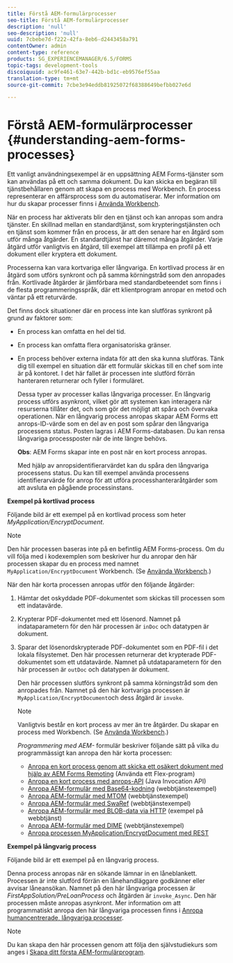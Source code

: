 ```yaml
---
title: Förstå AEM-formulärprocesser
seo-title: Förstå AEM-formulärprocesser
description: 'null'
seo-description: 'null'
uuid: 7cbebe7d-f222-42fa-8eb6-d2443458a791
contentOwner: admin
content-type: reference
products: SG_EXPERIENCEMANAGER/6.5/FORMS
topic-tags: development-tools
discoiquuid: ac9fe461-63e7-442b-bd1c-eb9576ef55aa
translation-type: tm+mt
source-git-commit: 7cbe3e94eddb81925072f68388649befbb027e6d

---
```



# Förstå AEM-formulärprocesser {#understanding-aem-forms-processes}

Ett vanligt användningsexempel är en uppsättning AEM Forms-tjänster som kan användas på ett och samma dokument. Du kan skicka en begäran till tjänstbehållaren genom att skapa en process med Workbench. En process representerar en affärsprocess som du automatiserar. Mer information om hur du skapar processer finns i [Använda Workbench](https://www.adobe.com/go/learn_aemforms_workbench_63).

När en process har aktiverats blir den en tjänst och kan anropas som andra tjänster. En skillnad mellan en standardtjänst, som krypteringstjänsten och en tjänst som kommer från en process, är att den senare har en åtgärd som utför många åtgärder. En standardtjänst har däremot många åtgärder. Varje åtgärd utför vanligtvis en åtgärd, till exempel att tillämpa en profil på ett dokument eller kryptera ett dokument.

Processerna kan vara kortvariga eller långvariga. En kortlivad process är en åtgärd som utförs synkront och på samma körningstråd som den anropades från. Kortlivade åtgärder är jämförbara med standardbeteendet som finns i de flesta programmeringsspråk, där ett klientprogram anropar en metod och väntar på ett returvärde.

Det finns dock situationer där en process inte kan slutföras synkront på grund av faktorer som:

* En process kan omfatta en hel del tid.
* En process kan omfatta flera organisatoriska gränser.
* En process behöver externa indata för att den ska kunna slutföras. Tänk dig till exempel en situation där ett formulär skickas till en chef som inte är på kontoret. I det här fallet är processen inte slutförd förrän hanteraren returnerar och fyller i formuläret.

   Dessa typer av processer kallas långvariga processer. En långvarig process utförs asynkront, vilket gör att systemen kan interagera när resurserna tillåter det, och som gör det möjligt att spåra och övervaka operationen. När en långvarig process anropas skapar AEM Forms ett anrops-ID-värde som en del av en post som spårar den långvariga processens status. Posten lagras i AEM Forms-databasen. Du kan rensa långvariga processposter när de inte längre behövs.

   **Obs**: AEM Forms skapar inte en post när en kort process anropas.

   Med hjälp av anropsidentifierarvärdet kan du spåra den långvariga processens status. Du kan till exempel använda processens identifierarvärde för anrop för att utföra processhanteraråtgärder som att avsluta en pågående processinstans.

**Exempel på kortlivad process**

Följande bild är ett exempel på en kortlivad process som heter *MyApplication/EncryptDocument*.

>[!NOTE]
>
>Den här processen baseras inte på en befintlig AEM Forms-process. Om du vill följa med i kodexemplen som beskriver hur du anropar den här processen skapar du en process med namnet `MyApplication/EncryptDocument` Workbench. (Se [Använda Workbench](https://www.adobe.com/go/learn_aemforms_workbench_63).)

När den här korta processen anropas utför den följande åtgärder:

1. Hämtar det oskyddade PDF-dokumentet som skickas till processen som ett indatavärde.
1. Krypterar PDF-dokumentet med ett lösenord. Namnet på indataparametern för den här processen är `inDoc` och datatypen är dokument.
1. Sparar det lösenordskrypterade PDF-dokumentet som en PDF-fil i det lokala filsystemet. Den här processen returnerar det krypterade PDF-dokumentet som ett utdatavärde. Namnet på utdataparametern för den här processen är `outDoc` och datatypen är dokument.

   Den här processen slutförs synkront på samma körningstråd som den anropades från. Namnet på den här kortvariga processen är `MyApplication/EncryptDocument`och dess åtgärd är `invoke`.

   >[!NOTE]
   >
   >Vanligtvis består en kort process av mer än tre åtgärder. Du skapar en process med Workbench. (Se [Använda Workbench](https://www.adobe.com/go/learn_aemforms_workbench_63).)

   *Programmering med AEM-* formulär beskriver följande sätt på vilka du programmässigt kan anropa den här korta processen:

   * [Anropa en kort process genom att skicka ett osäkert dokument med hjälp av AEM Forms Remoting](/help/forms/developing/invoking-aem-forms-using-remoting.md#invoking-a-short-lived-process-by-passing-an-unsecure-document-using-remoting) (Använda ett Flex-program)
   * [Anropa en kort process med anrops-API](/help/forms/developing/invoking-aem-forms-using-java.md#invoking-a-short-lived-process-using-the-invocation-api) (Java Invocation API)
   * [Anropa AEM-formulär med Base64-kodning](/help/forms/developing/invoking-aem-forms-using-web.md#invoking-aem-forms-using-base64-encoding) (webbtjänstexempel)
   * [Anropa AEM-formulär med MTOM](/help/forms/developing/invoking-aem-forms-using-web.md#invoking-aem-forms-using-mtom) (webbtjänstexempel)
   * [Anropa AEM-formulär med SwaRef](/help/forms/developing/invoking-aem-forms-using-web.md#invoking-aem-forms-using-swaref) (webbtjänstexempel)
   * [Anropa AEM-formulär med BLOB-data via HTTP](/help/forms/developing/invoking-aem-forms-using-web.md#invoking-aem-forms-using-blob-data-over-http) (exempel på webbtjänst)
   * [Anropa AEM-formulär med DIME](/help/forms/developing/invoking-aem-forms-using-web.md#invoking-aem-forms-using-dime) (webbtjänstexempel)
   * [Anropa processen MyApplication/EncryptDocument med REST](/help/forms/developing/invoking-aem-forms-using-rest.md)

**Exempel på långvarig process**

Följande bild är ett exempel på en långvarig process.

Denna process anropas när en sökande lämnar in en låneblankett. Processen är inte slutförd förrän en lånehandläggare godkänner eller avvisar låneansökan. Namnet på den här långvariga processen är *FirstAppSolution/PreLoanProcess* och åtgärden är `invoke_Async`. Den här processen måste anropas asynkront. Mer information om att programmatiskt anropa den här långvariga processen finns i [Anropa humancentrerade, långvariga processer](/help/forms/developing/invoking-human-centric-long-lived.md#invoking-human-centric-long-lived-processes).

>[!NOTE]
>
>Du kan skapa den här processen genom att följa den självstudiekurs som anges i [Skapa ditt första AEM-formulärprogram](https://www.adobe.com/go/learn_aemforms_firstapp_ds_63).